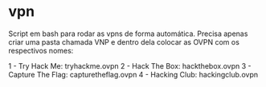 # vpn

Script em bash para rodar as vpns de forma automática. Precisa apenas criar uma pasta chamada VNP e dentro dela colocar as OVPN com os respectivos nomes:

1 - Try Hack Me: tryhackme.ovpn
2 - Hack The Box: hackthebox.ovpn
3 - Capture The Flag: capturetheflag.ovpn
4 - Hacking Club: hackingclub.ovpn

